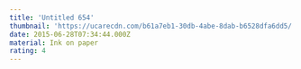 ```yaml
---
title: 'Untitled 654'
thumbnail: 'https://ucarecdn.com/b61a7eb1-30db-4abe-8dab-b6528dfa6dd5/'
date: 2015-06-28T07:34:44.000Z
material: Ink on paper
rating: 4
---
```

